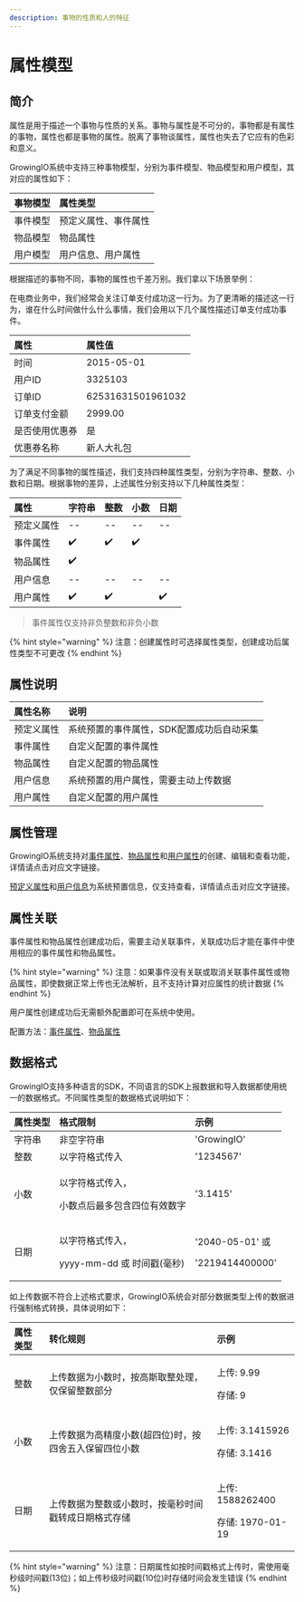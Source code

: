 ```yaml
---
description: 事物的性质和人的特征
---
```


# 属性模型

## 简介

属性是用于描述一个事物与性质的关系。事物与属性是不可分的，事物都是有属性的事物，属性也都是事物的属性。脱离了事物谈属性，属性也失去了它应有的色彩和意义。

GrowingIO系统中支持三种事物模型，分别为事件模型、物品模型和用户模型，其对应的属性如下：

| 事物模型 | 属性类型 |
| :--- | :--- |
| 事件模型 | 预定义属性、事件属性 |
| 物品模型 | 物品属性 |
| 用户模型 | 用户信息、用户属性 |

根据描述的事物不同，事物的属性也千差万别。我们拿以下场景举例：

在电商业务中，我们经常会关注订单支付成功这一行为。为了更清晰的描述这一行为，谁在什么时间做什么什么事情，我们会用以下几个属性描述订单支付成功事件。

| 属性 | 属性值 |
| :--- | :--- |
| 时间 | 2015-05-01 |
| 用户ID | 3325103 |
| 订单ID | 62531631501961032 |
| 订单支付金额 | 2999.00 |
| 是否使用优惠券 | 是 |
| 优惠券名称 | 新人大礼包 |

为了满足不同事物的属性描述，我们支持四种属性类型，分别为字符串、整数、小数和日期。根据事物的差异，上述属性分别支持以下几种属性类型：

| 属性 | 字符串 | 整数 | 小数 | 日期 |
| :--- | :--- | :--- | :--- | :--- |
| 预定义属性 | -- | -- | -- | -- |
| 事件属性 | ✔️ | ✔️ | ✔️ |  |
| 物品属性 | ✔️ |  |  |  |
| 用户信息 | -- | -- | -- | -- |
| 用户属性 | ✔️ | ✔️ |  | ✔️ |

> 事件属性仅支持非负整数和非负小数

{% hint style="warning" %}
注意：创建属性时可选择属性类型，创建成功后属性类型不可更改
{% endhint %}

## 属性说明

| 属性名称 | 说明 |
| :--- | :--- |
| 预定义属性 | 系统预置的事件属性，SDK配置成功后自动采集 |
| 事件属性 | 自定义配置的事件属性 |
| 物品属性 | 自定义配置的物品属性 |
| 用户信息 | 系统预置的用户属性，需要主动上传数据 |
| 用户属性 | 自定义配置的用户属性 |

## 属性管理

GrowingIO系统支持对[事件属性](../product-manual/customer-data-platform/data-center/property/event-property.md)、[物品属性](../product-manual/customer-data-platform/data-center/item/item-manage.md)和[用户属性](../product-manual/customer-data-platform/data-center/property/user-property/)的创建、编辑和查看功能，详情请点击对应文字链接。

[预定义属性](../product-manual/customer-data-platform/data-center/property/preset-property.md)和[用户信息](../product-manual/customer-data-platform/data-center/property/user-info.md)为系统预置信息，仅支持查看，详情请点击对应文字链接。

## 属性关联

事件属性和物品属性创建成功后，需要主动关联事件，关联成功后才能在事件中使用相应的事件属性和物品属性。

{% hint style="warning" %}
注意：如果事件没有关联或取消关联事件属性或物品属性，即使数据正常上传也无法解析，且不支持计算对应属性的统计数据
{% endhint %}

用户属性创建成功后无需额外配置即可在系统中使用。

配置方法：[事件属性](../product-manual/customer-data-platform/data-center/event-management/manual.md#chuang-jian-shi-jian)、[物品属性](../product-manual/customer-data-platform/data-center/event-management/manual.md#chuang-jian-shi-jian)

## 数据格式

GrowingIO支持多种语言的SDK，不同语言的SDK上报数据和导入数据都使用统一的数据格式。不同属性类型的数据格式说明如下：

<table>
  <thead>
    <tr>
      <th style="text-align:left">&#x5C5E;&#x6027;&#x7C7B;&#x578B;</th>
      <th style="text-align:left">&#x683C;&#x5F0F;&#x9650;&#x5236;</th>
      <th style="text-align:left">&#x793A;&#x4F8B;</th>
    </tr>
  </thead>
  <tbody>
    <tr>
      <td style="text-align:left">&#x5B57;&#x7B26;&#x4E32;</td>
      <td style="text-align:left">&#x975E;&#x7A7A;&#x5B57;&#x7B26;&#x4E32;</td>
      <td style="text-align:left">&apos;GrowingIO&apos;</td>
    </tr>
    <tr>
      <td style="text-align:left">&#x6574;&#x6570;</td>
      <td style="text-align:left">&#x4EE5;&#x5B57;&#x7B26;&#x683C;&#x5F0F;&#x4F20;&#x5165;</td>
      <td style="text-align:left">&apos;1234567&apos;</td>
    </tr>
    <tr>
      <td style="text-align:left">&#x5C0F;&#x6570;</td>
      <td style="text-align:left">
        <p>&#x4EE5;&#x5B57;&#x7B26;&#x683C;&#x5F0F;&#x4F20;&#x5165;&#xFF0C;</p>
        <p>&#x5C0F;&#x6570;&#x70B9;&#x540E;&#x6700;&#x591A;&#x5305;&#x542B;&#x56DB;&#x4F4D;&#x6709;&#x6548;&#x6570;&#x5B57;</p>
      </td>
      <td style="text-align:left">&apos;3.1415&apos;</td>
    </tr>
    <tr>
      <td style="text-align:left">&#x65E5;&#x671F;</td>
      <td style="text-align:left">
        <p>&#x4EE5;&#x5B57;&#x7B26;&#x683C;&#x5F0F;&#x4F20;&#x5165;&#xFF0C;</p>
        <p>yyyy-mm-dd &#x6216; &#x65F6;&#x95F4;&#x6233;(&#x6BEB;&#x79D2;)</p>
      </td>
      <td style="text-align:left">
        <p>&apos;2040-05-01&apos; &#x6216;</p>
        <p>&apos;2219414400000&apos;</p>
      </td>
    </tr>
  </tbody>
</table>

如上传数据不符合上述格式要求，GrowingIO系统会对部分数据类型上传的数据进行强制格式转换，具体说明如下：

<table>
  <thead>
    <tr>
      <th style="text-align:left">&#x5C5E;&#x6027;&#x7C7B;&#x578B;</th>
      <th style="text-align:left">&#x8F6C;&#x5316;&#x89C4;&#x5219;</th>
      <th style="text-align:left">&#x793A;&#x4F8B;</th>
    </tr>
  </thead>
  <tbody>
    <tr>
      <td style="text-align:left">&#x6574;&#x6570;</td>
      <td style="text-align:left">&#x4E0A;&#x4F20;&#x6570;&#x636E;&#x4E3A;&#x5C0F;&#x6570;&#x65F6;&#xFF0C;&#x6309;&#x9AD8;&#x65AF;&#x53D6;&#x6574;&#x5904;&#x7406;&#xFF0C;&#x4EC5;&#x4FDD;&#x7559;&#x6574;&#x6570;&#x90E8;&#x5206;</td>
      <td
      style="text-align:left">
        <p>&#x4E0A;&#x4F20;: 9.99</p>
        <p>&#x5B58;&#x50A8;: 9</p>
        </td>
    </tr>
    <tr>
      <td style="text-align:left">&#x5C0F;&#x6570;</td>
      <td style="text-align:left">&#x4E0A;&#x4F20;&#x6570;&#x636E;&#x4E3A;&#x9AD8;&#x7CBE;&#x5EA6;&#x5C0F;&#x6570;(&#x8D85;&#x56DB;&#x4F4D;)&#x65F6;&#xFF0C;&#x6309;&#x56DB;&#x820D;&#x4E94;&#x5165;&#x4FDD;&#x7559;&#x56DB;&#x4F4D;&#x5C0F;&#x6570;</td>
      <td
      style="text-align:left">
        <p>&#x4E0A;&#x4F20;: 3.1415926</p>
        <p>&#x5B58;&#x50A8;: 3.1416</p>
        </td>
    </tr>
    <tr>
      <td style="text-align:left">&#x65E5;&#x671F;</td>
      <td style="text-align:left">&#x4E0A;&#x4F20;&#x6570;&#x636E;&#x4E3A;&#x6574;&#x6570;&#x6216;&#x5C0F;&#x6570;&#x65F6;&#xFF0C;&#x6309;&#x6BEB;&#x79D2;&#x65F6;&#x95F4;&#x6233;&#x8F6C;&#x6210;&#x65E5;&#x671F;&#x683C;&#x5F0F;&#x5B58;&#x50A8;</td>
      <td
      style="text-align:left">
        <p>&#x4E0A;&#x4F20;: 1588262400</p>
        <p>&#x5B58;&#x50A8;: 1970-01-19</p>
        </td>
    </tr>
  </tbody>
</table>

{% hint style="warning" %}
注意：日期属性如按时间戳格式上传时，需使用毫秒级时间戳\(13位\)；如上传秒级时间戳\(10位\)时存储时间会发生错误
{% endhint %}

